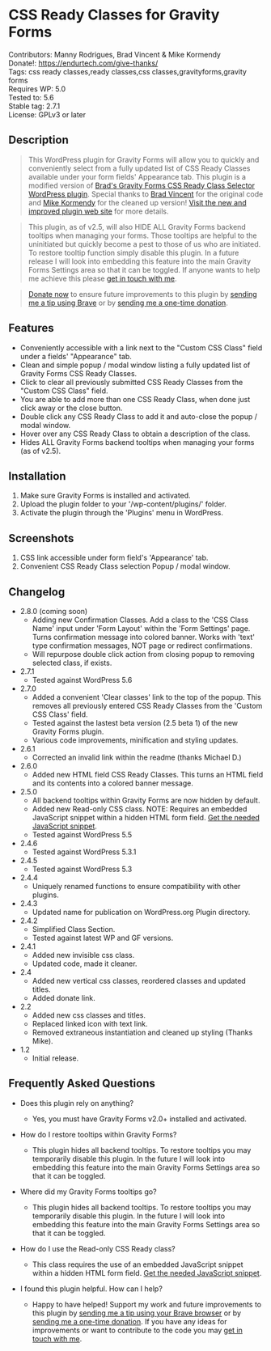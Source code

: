 # CSS Ready Classes for Gravity Forms

Contributors: Manny Rodrigues, Brad Vincent & Mike Kormendy  
Donate!: https://endurtech.com/give-thanks/  
Tags: css ready classes,ready classes,css classes,gravityforms,gravity forms  
Requires WP: 5.0  
Tested to: 5.6  
Stable tag: 2.7.1  
License: GPLv3 or later  

## Description

> This WordPress plugin for Gravity Forms will allow you to quickly and conveniently select from a fully updated list of CSS Ready Classes available under your form fields' Appearance tab. This plugin is a modified version of [Brad's Gravity Forms CSS Ready Class Selector WordPress plugin](https://wordpress.org/plugins/gravity-forms-css-ready-selector/). Special thanks to [Brad Vincent](https://profiles.wordpress.org/bradvin/) for the original code and [Mike Kormendy](https://github.com/mkormendy) for the cleaned up version! [Visit the new and improved plugin web site](https://endurtech.com/css-ready-classes-plugin/) for more details.  

> This plugin, as of v2.5, will also HIDE ALL Gravity Forms backend tooltips when managing your forms. Those tooltips are helpful to the uninitiated but quickly become a pest to those of us who are initiated. To restore tooltip function simply disable this plugin. In a future release I will look into embedding this feature into the main Gravity Forms Settings area so that it can be toggled. If anyone wants to help me achieve this please [get in touch with me](https://endurtech.com/contact/).  

> [Donate now](https://endurtech.com/give-thanks/) to ensure future improvements to this plugin by [sending me a tip using Brave](https://endurtech.com/send-a-tip-using-the-brave-browser/) or by [sending me a one-time donation](https://endurtech.com/give-thanks/).  

## Features

* Conveniently accessible with a link next to the "Custom CSS Class" field under a fields' "Appearance" tab.
* Clean and simple popup / modal window listing a fully updated list of Gravity Forms CSS Ready Classes.
* Click to clear all previously submitted CSS Ready Classes from the "Custom CSS Class" field.
* You are able to add more than one CSS Ready Class, when done just click away or the close button.
* Double click any CSS Ready Class to add it and auto-close the popup / modal window.
* Hover over any CSS Ready Class to obtain a description of the class.
* Hides ALL Gravity Forms backend tooltips when managing your forms (as of v2.5).

## Installation

1. Make sure Gravity Forms is installed and activated.
2. Upload the plugin folder to your '/wp-content/plugins/' folder.
3. Activate the plugin through the 'Plugins' menu in WordPress.

## Screenshots

1. CSS link accessible under form field's 'Appearance' tab.
2. Convenient CSS Ready Class selection Popup / modal window.

## Changelog

* 2.8.0 (coming soon)
  * Adding new Confirmation Classes. Add a class to the 'CSS Class Name' input under 'Form Layout' within the 'Form Settings' page. Turns confirmation message into colored banner. Works with 'text' type confirmation messages, NOT page or redirect confirmations.
  * Will repurpose double click action from closing popup to removing selected class, if exists.
* 2.7.1
  * Tested against WordPress 5.6
* 2.7.0
  * Added a convenient 'Clear classes' link to the top of the popup. This removes all previously entered CSS Ready Classes from the 'Custom CSS Class' field.
  * Tested against the lastest beta version (2.5 beta 1) of the new Gravity Forms plugin.
  * Various code improvements, minification and styling updates.
* 2.6.1
  * Corrected an invalid link within the readme (thanks Michael D.)
* 2.6.0
  * Added new HTML field CSS Ready Classes. This turns an HTML field and its contents into a colored banner message.
* 2.5.0
  * All backend tooltips within Gravity Forms are now hidden by default.
  * Added new Read-only CSS class. NOTE: Requires an embedded JavaScript snippet within a hidden HTML form field. [Get the needed JavaScript snippet](https://endurtech.com/create-read-only-field-in-gravityforms/).
  * Tested against WordPress 5.5
* 2.4.6
  * Tested against WordPress 5.3.1
* 2.4.5
  * Tested against WordPress 5.3
* 2.4.4
  * Uniquely renamed functions to ensure compatibility with other plugins.
* 2.4.3
  * Updated name for publication on WordPress.org Plugin directory.
* 2.4.2
  * Simplified Class Section.
  * Tested against latest WP and GF versions.
* 2.4.1
  * Added new invisible css class.
  * Updated code, made it cleaner.
* 2.4
  * Added new vertical css classes, reordered classes and updated titles.
  * Added donate link.
* 2.2
  * Added new css classes and titles.
  * Replaced linked icon with text link.
  * Removed extraneous instantiation and cleaned up styling (Thanks Mike).
* 1.2
  * Initial release.  

## Frequently Asked Questions

* Does this plugin rely on anything?
  * Yes, you must have Gravity Forms v2.0+ installed and activated.

* How do I restore tooltips within Gravity Forms?
  * This plugin hides all backend tooltips. To restore tooltips you may temporarily disable this plugin. In the future I will look into embedding this feature into the main Gravity Forms Settings area so that it can be toggled.

* Where did my Gravity Forms tooltips go?
  * This plugin hides all backend tooltips. To restore tooltips you may temporarily disable this plugin. In the future I will look into embedding this feature into the main Gravity Forms Settings area so that it can be toggled.

* How do I use the Read-only CSS Ready class?
  * This class requires the use of an embedded JavaScript snippet within a hidden HTML form field. [Get the needed JavaScript snippet](https://endurtech.com/create-read-only-field-in-gravityforms/).

* I found this plugin helpful. How can I help?
  * Happy to have helped! Support my work and future improvements to this plugin by [sending me a tip using your Brave browser](https://endurtech.com/send-a-tip-using-the-brave-browser/) or by [sending me a one-time donation](https://endurtech.com/give-thanks/). If you have any ideas for improvements or want to contribute to the code you may [get in touch with me](https://endurtech.com/contact/).